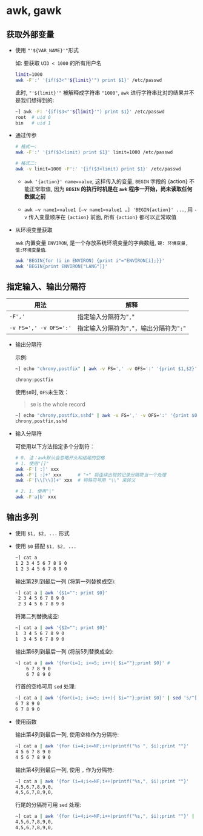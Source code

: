 # awk, gawk


## 获取外部变量

* 使用 `"'${VAR_NAME}'"`形式

    如: 要获取 `UID < 1000` 的所有用户名

    ```sh
    limit=1000
    awk -F':' '{if($3<"'${limit}'") print $1}' /etc/passwd
    ```

    此时, `"'${limit}'"` 被解释成字符串 `"1000"`, `awk` 进行字符串比对的结果并不是我们想得到的:

    ```sh
    ~] awk -F: '{if($3<"'${limit}'") print $1}' /etc/passwd
    root  # uid 0
    bin   # uid 1
    ```

* 通过传参

    ```sh
    # 格式一:
    awk -F':' '{if($3<limit) print $1}' limit=1000 /etc/passwd 
    
    # 格式二:
    awk -v limit=1000 -F':' '{if($3<limit) print $1}' /etc/passwd
    ```

    - `awk '{action}' name=value`, 这样传入的变量, `BEGIN` 字段的 {action} 不能正常取值, 因为 **`BEGIN` 的执行时机是在 `awk` 程序一开始，尚未读取任何数据之前**

    - `awk –v name1=value1 [–v name1=value1 …] 'BEGIN{action}' ...`, 用 `-v` 传入变量顺序在 `{action}` 前面, 所有 `{action}` 都可以正常取值

* 从环境变量获取

    `awk` 内置变量 `ENVIRON`, 是一个存放系统环境变量的字典数组, `键: 环境变量, 值:环境变量值`.

    ```sh
    awk 'BEGIN{for (i in ENVIRON) {print i"="ENVIRON[i];}}'
    awk 'BEGIN{print ENVIRON["LANG"]}'
    ```


## 指定输入、输出分隔符

| 用法                   | 解释                                     |
| ---------------------- | ---------------------------------------- |
| `-F','`                | 指定输入分隔符为"`,`"                    |
| `-v FS=',' -v OFS=':'` | 指定输入分隔符为"`,`"，输出分隔符为"`:`" |

* 输出分隔符
  
    示例:

    ```sh
    ~] echo "chrony,postfix" | awk -v FS=',' -v OFS=':' '{print $1,$2}'

    chrony:postfix
    ```

    使用`$0`时, `OFS`未生效：

    > `$0` is the whole record 

    ```sh
    ~] echo "chrony,postfix,sshd" | awk -v FS=',' -v OFS=':' '{print $0}'
    chrony,postfix,sshd
    ```

* 输入分隔符

    可使用以下方法指定多个分割符：

    ```sh
    # 0. 注：awk默认会忽略开头和结尾的空格
    # 1. 使用"[]"
    awk -F'[ :]' xxx   
    awk -F'[ :]+' xxx      # "+" 将连续出现的记录分隔符当一个处理  
    awk -F'[\\[\\]]+' xxx  # 特殊符号用 "\\" 来转义

    # 2. 1. 使用"|"
    awk -F'a|b' xxx
    ```

## 输出多列

- 使用 `$1, $2, ...` 形式

- 使用 `$0` 搭配 `$1, $2, ...`

    ```sh
    ~] cat a
    1 2 3 4 5 6 7 8 9 0
    1 2 3 4 5 6 7 8 9 0
    ```

    输出第2列到最后一列 (将第一列替换成空):

    ```sh
    ~] cat a | awk '{$1=""; print $0}'
     2 3 4 5 6 7 8 9 0
     2 3 4 5 6 7 8 9 0
    ```

    将第二列替换成空:

    ```sh
    ~] cat a | awk '{$2=""; print $0}'
    1  3 4 5 6 7 8 9 0
    1  3 4 5 6 7 8 9 0
    ```

    输出第6列到最后一列 (将前5列替换成空):

    ```sh
    ~] cat a | awk '{for(i=1; i<=5; i++){ $i=""};print $0}' # 
        6 7 8 9 0
        6 7 8 9 0
    ```

    行首的空格可用 `sed` 处理:

    ```sh
    ~] cat a | awk '{for(i=1; i<=5; i++){ $i=""};print $0}' | sed 's/^[[:space:]]*//g'
    6 7 8 9 0
    6 7 8 9 0
    ```

- 使用函数

    输出第4列到最后一列, 使用空格作为分隔符:

    ```sh
    ~] cat a | awk '{for (i=4;i<=NF;i++)printf("%s ", $i);print ""}'
    4 5 6 7 8 9 0 
    4 5 6 7 8 9 0 
    ```

    输出第4列到最后一列, 使用 `,` 作为分隔符:

    ```sh
    ~] cat a | awk '{for (i=4;i<=NF;i++)printf("%s,", $i);print ""}'
    4,5,6,7,8,9,0,
    4,5,6,7,8,9,0,
    ```

    行尾的分隔符可用 `sed` 处理:

    ```sh
    ~] cat a | awk '{for (i=4;i<=NF;i++)printf("%s,", $i);print ""}' | sed 's/\,*$//g'
    4,5,6,7,8,9,0,
    4,5,6,7,8,9,0,
    ```